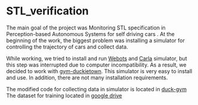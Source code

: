 # STL_verification

The main goal of the project was Monitoring STL specification in Perception-based Autonomous Systems for self driving cars . At the beginning of the work, the biggest problem was installing a simulator for controlling the trajectory of cars and collect data.

While working, we tried to install and run [Webots](https://cyberbotics.com/) and [Carla](https://carla.org/) simulator, but this step was interrupted due to computer incompatibility. As a result, we decided to work with [gym-duckietown](https://github.com/duckietown/gym-duckietown). This simulator is very easy to install and use. In addition, there are not many installation requirements.

The modified code for collecting data in simulator is located in [duck-gym](https://github.com/Katerina5649/gym-duckietown)
The dataset for training located in [google drive](https://drive.google.com/drive/folders/1aJ3H5jKqL7SnzCJ2y1mhq4xVafKIGUZw?usp=sharing) 
